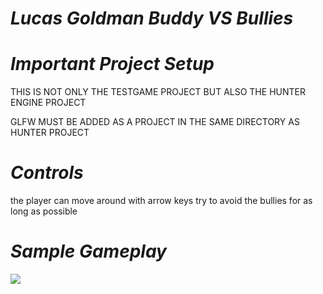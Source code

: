# *Lucas Goldman Buddy VS Bullies*

# *Important Project Setup*
THIS IS NOT ONLY THE TESTGAME PROJECT BUT ALSO THE HUNTER ENGINE PROJECT

GLFW MUST BE ADDED AS A PROJECT IN THE SAME DIRECTORY AS HUNTER PROJECT

# *Controls*
the player can move around with arrow keys 
try to avoid the bullies for as long as possible

# *Sample Gameplay*
<img src="https://github.com/CoffeeWarrior/TestGame/blob/master/GifExample/buddyVsBullies.gif" />

